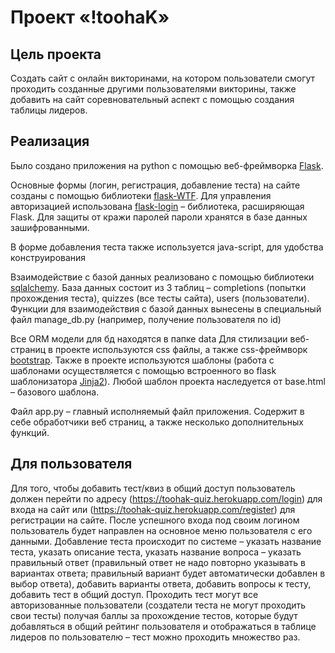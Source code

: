# Проект «!toohaK»

## Цель проекта
Создать сайт с онлайн викторинами, на котором пользователи смогут проходить созданные другими пользователями викторины, также добавить на сайт соревновательный аспект с помощью создания таблицы лидеров.

## Реализация
Было создано приложения на python с помощью веб-фреймворка [Flask](https://palletsprojects.com/p/flask/).

Основные формы (логин, регистрация, добавление теста) на сайте созданы с помощью библиотеки [flask-WTF](https://flask-wtf.readthedocs.io/en/1.0.x/). Для управления авторизацией использована [flask-login](https://flask-login.readthedocs.io/en/latest/) – библиотека, расширяющая Flask. Для защиты от кражи паролей пароли хранятся в базе данных зашифрованными.

В форме добавления теста также используется java-script, для удобства конструирования

Взаимодействие с базой данных реализовано с помощью библиотеки [sqlalchemy](https://www.sqlalchemy.org/). База данных состоит из 3 таблиц – completions (попытки прохождения теста), quizzes (все тесты сайта), users (пользователи). Функции для взаимодействия с базой данных вынесены в специальный файл manage_db.py (например, получение пользователя по id)

Все ORM модели для бд находятся в папке data
Для стилизации веб-страниц в проекте используются css файлы, а также css-фреймворк [bootstrap](https://getbootstrap.com/).
Также в проекте используются шаблоны (работа с шаблонами осуществляется с помощью встроенного во flask шаблонизатора [Jinja2](https://palletsprojects.com/p/jinja/)). Любой шаблон проекта наследуется от base.html – базового шаблона. 

Файл app.py – главный исполняемый файл приложения. Содержит в себе обработчики веб страниц, а также несколько дополнительных функций.

## Для пользователя

Для того, чтобы добавить тест/квиз в общий доступ пользователь должен перейти по адресу (https://toohak-quiz.herokuapp.com/login) для входа на сайт или (https://toohak-quiz.herokuapp.com/register) для регистрации на сайте. После успешного входа под своим логином пользователь будет направлен на основное меню пользователя с его данными. 
Добавление теста  происходит по системе – указать название теста, указать описание теста, указать название вопроса – указать правильный ответ (правильный ответ не надо повторно указывать в вариантах ответа; правильный вариант будет автоматически добавлен в выбор ответа), добавить варианты ответа, добавить вопросы к тесту, добавить тест в общий доступ.
Проходить тест могут все авторизованные пользователи (создатели теста не могут проходить свои тесты) получая баллы за прохождение тестов, которые будут добавляться в общий рейтинг пользователя и отображаться в таблице лидеров по пользователю – тест можно проходить множество раз.
